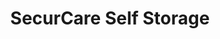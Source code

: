 ---
title: "SecurCare Self Storage"
url: /tulsa/securcare-self-storage-east-51st-street/
shop: storage rental
---